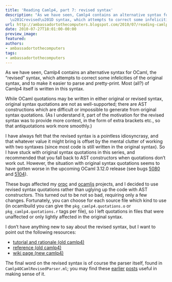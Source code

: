 ```yaml
---
title: 'Reading Camlp4, part 7: revised syntax'
description: "As we have seen, Camlp4 contains an alternative syntax for OCaml, the
  \u201Crevised\u201D syntax, which attempts to correct some infelicities of the o..."
url: http://ambassadortothecomputers.blogspot.com/2010/07/reading-camlp4-part-7-revised-syntax.html
date: 2010-07-27T18:01:00-00:00
preview_image:
featured:
authors:
- ambassadortothecomputers
tags:
- ambassadortothecomputers
---
```


<p>As we have seen, Camlp4 contains an alternative syntax for OCaml, the &ldquo;revised&rdquo; syntax, which attempts to correct some infelicities of the original syntax, and to make it easier to parse and pretty-print. Most (all?) of Camlp4 itself is written in this syntax.</p> 
 
<p>While OCaml quotations may be written in either original or revised syntax, original syntax quotations are not as well-supported; there are AST constructions which are difficult or impossible to generate from original syntax quotations. (As I understand it, part of the motivation for the revised syntax was to provide more context, in the form of extra brackets etc., so that antiquotations work more smoothly.)</p> 
 
<p>I have always felt that the revised syntax is a pointless idiosyncrasy, and that whatever value it might bring is offset by the mental clutter of working with two syntaxes (since most code is still written in the original syntax). So I have stuck with original syntax quotations in this series, and recommended that you fall back to AST constructors when quotations don&rsquo;t work out. However, the situation with original syntax quotations seems to have gotten worse in the upcoming OCaml 3.12.0 release (see bugs <a href="http://caml.inria.fr/mantis/view.php?id=5080">5080</a> and <a href="http://caml.inria.fr/mantis/view.php?id=5104">5104</a>).</p> 
 
<p>These bugs affected my <a href="http://github.com/jaked/orpc">orpc</a> and <a href="http://github.com/jaked/ocamljs">ocamljs</a> projects, and I decided to use revised syntax quotations rather than uglying up the code with AST constructors. This turned out to be not so bad, requiring only a few changes. Fortunately, you can choose for each source file which kind to use (in ocamlbuild you can give the <code>pkg_camlp4.quotations.o</code> or <code>pkg_camlp4.quotations.r</code> tags per file), so I left quotations in files that were unaffected or only lightly affected in the original syntax.</p> 
 
<p>I don&rsquo;t have anything new to say about the revised syntax, but I want to point out the following resources:</p> 
 
<ul> 
<li><a href="http://caml.inria.fr/pub/docs/tutorial-camlp4/tutorial005.html">tutorial and rationale (old camlp4)</a></li> 
 
<li><a href="http://caml.inria.fr/pub/docs/manual-camlp4/manual007.html">reference (old camlp4)</a></li> 
 
<li><a href="http://brion.inria.fr/gallium/index.php/Revised">wiki page (new camlp4)</a></li> 
</ul> 
 
<p>The final word on the revised syntax is of course the parser itself, found in <code>Camlp4OCamlRevisedParser.ml</code>; you may find these <a href="http://ambassadortothecomputers.blogspot.com/2009/01/reading-camlp4-part-3-quotations-in.html">earlier</a> <a href="http://ambassadortothecomputers.blogspot.com/2010/05/reading-camlp4-part-6-parsing.html">posts</a> useful in making sense of it.</p>
